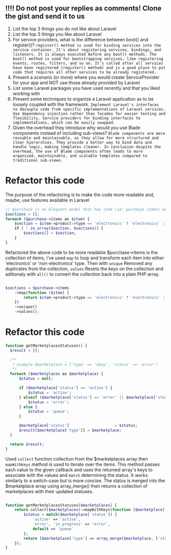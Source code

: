 ## !!!! Do not post your replies as comments! Clone the gist and send it to us

1. List the top 3 things you do not like about Laravel
2. List the top 3 things you like about Laravel
3. For service providers, what is the difference between boot() and register()?
`
 register() method is used for binding services into the service container. It's about registering services, bindings, and listeners. It is always executed before any boot() methods.
 The boot() method is used for bootstrapping services, like registering events, routes, filters, and so on. It's called after all services have been registered (register() method) and is a good place to put code that requires all other services to be already registered.
`
4. Present a scenario (or more) where you would create ServiceProvider for your app and NOT use those already provided by Laravel
5. List some Laravel packages you have used recently and that you liked working with
6. Present some techniques to organize a Laravel application as to be loosely coupled with the framework.
`
Implement Laravel's interfaces to decouple code from specific implementations of Laravel services.
Use dependency injection rather than facades for easier testing and flexibility.
Service providers for binding interfaces to implementations, which can be easily swapped.
`
7. Given the overhead they introduce why would you use Blade components instead of including sub-views?
`
Blade components are more reusable and maintainable, as they allow for more structured and clear hierarchies.
They provide a better way to bind data and handle logic, making templates cleaner.
In conclusion despite the overhead, the use of Blade components often leads to more organized, maintainable, and scalable templates compared to traditional sub-views.
`
# Refactor this code

The purpose of the refactoring is to make the code more readable and, maybe, use features available in Laravel

```php
// $purchase is an Eloquent model that has item (ie: purchase items) which belong to a product
$sections = [];
foreach ($purchase->items as $item) {
    $section = $item->product->type == 'electronics' ? 'electronics' : 'non-electronics';
    if ( ! in_array($section, $sections)) {
        $sections[] = $section;
    }
}
```

Refactored the above code to be more readable $purchase->items is the collection of items, i've used `map` to loop and transform each item into either 'electronics' or 'non-electronics' type. Then with `unique` Removed any duplicates from the collection, `values` Resets the keys on the collection and aditionaly with `all()` to convert the collection back into a plain PHP array.
```php

$sections = $purchase->items
    ->map(function ($item) {
        return $item->product->type == 'electronics' ? 'electronics' : 'non-electronics';
    })
    ->unique()
    ->values();

```

# Refactor this code
```php
function getMarketplacesStatuses() {
  $result = [];

  /**
   * example $marketplace = ['type' => 'ebay', 'status' => 'error']
   */
  foreach ($marketplaces as $marketplace) {
      $status = null;

      if ($marketplace['status'] == 'active') {
          $status = 'active';
      } elseif ($marketplace['status'] == 'error' || $marketplace['status'] == 'in_progress') {
          $status = 'error';
      } else {
          $status = 'queue';
      }

      $marketplace['status']                    = $status;
      $result[$marketplace['type']] = $marketplace;
  }

  return $result;
}
```  

Used `collect` function collection from the $marketplaces array then `mapWithKeys` method is used to iterate over the items. This method passes each value to the given callback and uses the returned array's keys to associate with the values and `match` determining the status. It works similarly to a switch-case but is more concise.
The status is merged into the $marketplace array using array_merge() then returns a collection of marketplaces with their updated statuses. 

```php

function getMarketplacesStatuses($marketplaces) {
    return collect($marketplaces)->mapWithKeys(function ($marketplace) {
        $status = match($marketplace['status']) {
            'active' => 'active',
            'error', 'in_progress' => 'error',
            default => 'queue'
        };
        return [$marketplace['type'] => array_merge($marketplace, ['status' => $status])];
    });
}


```